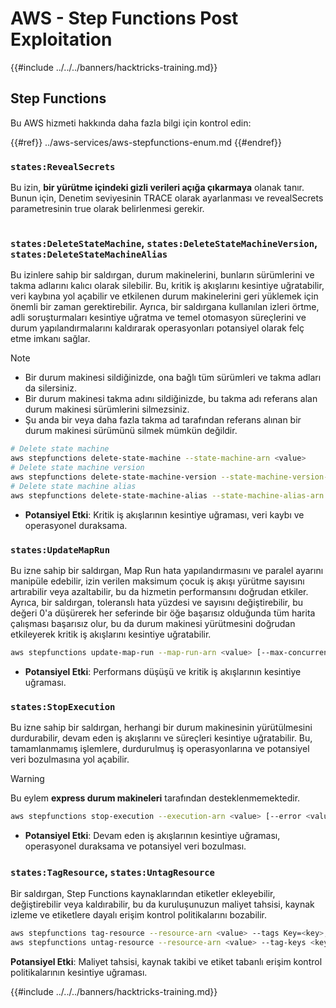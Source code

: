 # AWS - Step Functions Post Exploitation

{{#include ../../../banners/hacktricks-training.md}}

## Step Functions

Bu AWS hizmeti hakkında daha fazla bilgi için kontrol edin:

{{#ref}}
../aws-services/aws-stepfunctions-enum.md
{{#endref}}

### `states:RevealSecrets`

Bu izin, **bir yürütme içindeki gizli verileri açığa çıkarmaya** olanak tanır. Bunun için, Denetim seviyesinin TRACE olarak ayarlanması ve revealSecrets parametresinin true olarak belirlenmesi gerekir.

<figure><img src="../../../images/image (348).png" alt=""><figcaption></figcaption></figure>

### `states:DeleteStateMachine`, `states:DeleteStateMachineVersion`, `states:DeleteStateMachineAlias`

Bu izinlere sahip bir saldırgan, durum makinelerini, bunların sürümlerini ve takma adlarını kalıcı olarak silebilir. Bu, kritik iş akışlarını kesintiye uğratabilir, veri kaybına yol açabilir ve etkilenen durum makinelerini geri yüklemek için önemli bir zaman gerektirebilir. Ayrıca, bir saldırgana kullanılan izleri örtme, adli soruşturmaları kesintiye uğratma ve temel otomasyon süreçlerini ve durum yapılandırmalarını kaldırarak operasyonları potansiyel olarak felç etme imkanı sağlar.

> [!NOTE]
>
> - Bir durum makinesi sildiğinizde, ona bağlı tüm sürümleri ve takma adları da silersiniz.
> - Bir durum makinesi takma adını sildiğinizde, bu takma adı referans alan durum makinesi sürümlerini silmezsiniz.
> - Şu anda bir veya daha fazla takma ad tarafından referans alınan bir durum makinesi sürümünü silmek mümkün değildir.
```bash
# Delete state machine
aws stepfunctions delete-state-machine --state-machine-arn <value>
# Delete state machine version
aws stepfunctions delete-state-machine-version --state-machine-version-arn <value>
# Delete state machine alias
aws stepfunctions delete-state-machine-alias --state-machine-alias-arn <value>
```
- **Potansiyel Etki**: Kritik iş akışlarının kesintiye uğraması, veri kaybı ve operasyonel duraksama.

### `states:UpdateMapRun`

Bu izne sahip bir saldırgan, Map Run hata yapılandırmasını ve paralel ayarını manipüle edebilir, izin verilen maksimum çocuk iş akışı yürütme sayısını artırabilir veya azaltabilir, bu da hizmetin performansını doğrudan etkiler. Ayrıca, bir saldırgan, toleranslı hata yüzdesi ve sayısını değiştirebilir, bu değeri 0'a düşürerek her seferinde bir öğe başarısız olduğunda tüm harita çalışması başarısız olur, bu da durum makinesi yürütmesini doğrudan etkileyerek kritik iş akışlarını kesintiye uğratabilir.
```bash
aws stepfunctions update-map-run --map-run-arn <value> [--max-concurrency <value>] [--tolerated-failure-percentage <value>] [--tolerated-failure-count <value>]
```
- **Potansiyel Etki**: Performans düşüşü ve kritik iş akışlarının kesintiye uğraması.

### `states:StopExecution`

Bu izne sahip bir saldırgan, herhangi bir durum makinesinin yürütülmesini durdurabilir, devam eden iş akışlarını ve süreçleri kesintiye uğratabilir. Bu, tamamlanmamış işlemlere, durdurulmuş iş operasyonlarına ve potansiyel veri bozulmasına yol açabilir.

> [!WARNING]
> Bu eylem **express durum makineleri** tarafından desteklenmemektedir.
```bash
aws stepfunctions stop-execution --execution-arn <value> [--error <value>] [--cause <value>]
```
- **Potansiyel Etki**: Devam eden iş akışlarının kesintiye uğraması, operasyonel duraksama ve potansiyel veri bozulması.

### `states:TagResource`, `states:UntagResource`

Bir saldırgan, Step Functions kaynaklarından etiketler ekleyebilir, değiştirebilir veya kaldırabilir, bu da kuruluşunuzun maliyet tahsisi, kaynak izleme ve etiketlere dayalı erişim kontrol politikalarını bozabilir.
```bash
aws stepfunctions tag-resource --resource-arn <value> --tags Key=<key>,Value=<value>
aws stepfunctions untag-resource --resource-arn <value> --tag-keys <key>
```
**Potansiyel Etki**: Maliyet tahsisi, kaynak takibi ve etiket tabanlı erişim kontrol politikalarının kesintiye uğraması.

{{#include ../../../banners/hacktricks-training.md}}
